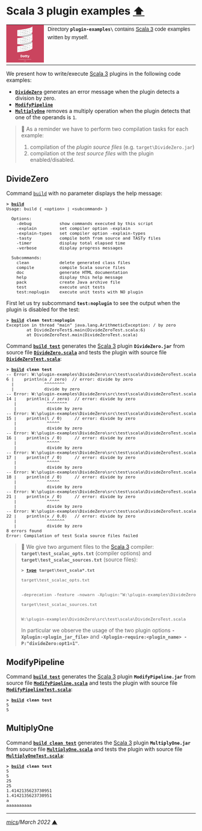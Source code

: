 # <span id="top">Scala 3 plugin examples</span> <span style="size:30%;"><a href="../README.md">⬆</a></span>

<table style="font-family:Helvetica,Arial;font-size:14px;line-height:1.6;">
  <tr>
  <td style="border:0;padding:0 10px 0 0;min-width:100px;">
    <a href="https://dotty.epfl.ch/" rel="external"><img style="border:0;width:100px;" src="../docs/images/dotty.png" width="100" alt="Dotty project"/></a>
  </td>
  <td style="border:0;padding:0;vertical-align:text-top;">
    Directory <strong><code>plugin-examples\</code></strong> contains <a href="https://dotty.epfl.ch/" rel="external" title="Scala 3">Scala 3</a> code examples written by myself.
  </td>
  </tr>
</table>

We present how to write/execute [Scala 3][scala3] plugins in the following code examples:

- [**`DivideZero`**](#dividezero) generates an error message when the plugin detects a division by zero.
- [**`ModifyPipeline`**](#modifypipeline)
- [**`MultiplyOne`**](#multiplyone) removes a multiply operation when the plugin detects that one of the operands is `1`.

> **:mag_right:** As a reminder we have to perform two compilation tasks for each example:
> 1. compilation of the *plugin source files* (e.g. `target\DivideZero.jar`)
> 2. compilation ot the *test source files* with the plugin enabled/disabled.

## <span id="dividezero">DivideZero</span>

Command [`build`](DivideZero/build.bat) with no parameter displays the help message:

<pre style="font-size:80%;">
<b>&gt; <a href="DivideZero/build.bat">build</a></b>
Usage: build { &lt;option&gt; | &lt;subcommand&gt; }

  Options:
    -debug           show commands executed by this script
    -explain         set compiler option -explain
    -explain-types   set compiler option -explain-types
    -tasty           compile both from source and TASTy files
    -timer           display total elapsed time
    -verbose         display progress messages

  Subcommands:
    clean            delete generated class files
    compile          compile Scala source files
    doc              generate HTML documentation
    help             display this help message
    pack             create Java archive file
    test             execute unit tests
    test:noplugin    execute unit tests with NO plugin
</pre>

First let us try subcommand **`test:noplugin`** to see the output when the plugin is disabled for the test:

<pre style="font-size:80%;">
<b>&gt; <a href="DivideZero/build.bat">build</a> clean test:noplugin</b>
Exception in thread "main" java.lang.ArithmeticException: / by zero
        at DivideZeroTest$.main(DivideZeroTest.scala:6)
        at DivideZeroTest.main(DivideZeroTest.scala)
</pre>

Command [**`build test`**](DivideZero/build.bat) generates the [Scala 3][scala3] plugin **`DivideZero.jar`** from source file [**`DivideZero.scala`**](DivideZero/src/main/scala/DivideZero.scala) and tests the plugin with source file [**`DivideZeroTest.scala`**](DivideZero/src/test/scala/DivideZeroTest.scala):

<pre style="font-size:80%;">
<b>&gt; <a href="DivideZero/build.bat">build</a> clean test</b>
-- Error: W:\plugin-examples\DivideZero\src\test\scala\DivideZeroTest.scala:6:12
6 |    println(a / zero)  // error: divide by zero
  |            ^^^^^^^^
  |            divide by zero
-- Error: W:\plugin-examples\DivideZero\src\test\scala\DivideZeroTest.scala:14:12
14 |    println(i / zero)  // error: divide by zero
   |            ^^^^^^^^
   |            divide by zero
-- Error: W:\plugin-examples\DivideZero\src\test\scala\DivideZeroTest.scala:15:12
15 |    println(l / 0)     // error: divide by zero
   |            ^^^^^
   |            divide by zero
-- Error: W:\plugin-examples\DivideZero\src\test\scala\DivideZeroTest.scala:16:12
16 |    println(s / 0)     // error: divide by zero
   |            ^^^^^
   |            divide by zero
-- Error: W:\plugin-examples\DivideZero\src\test\scala\DivideZeroTest.scala:17:12
17 |    println(f / 0)     // error: divide by zero
   |            ^^^^^
   |            divide by zero
-- Error: W:\plugin-examples\DivideZero\src\test\scala\DivideZeroTest.scala:18:12
18 |    println(d / 0)     // error: divide by zero
   |            ^^^^^
   |            divide by zero
-- Error: W:\plugin-examples\DivideZero\src\test\scala\DivideZeroTest.scala:21:12
21 |    println(x / 0)     // error: divide by zero
   |            ^^^^^
   |            divide by zero
-- Error: W:\plugin-examples\DivideZero\src\test\scala\DivideZeroTest.scala:22:12
22 |    println(x / 0.0)   // error: divide by zero
   |            ^^^^^^^
   |            divide by zero
8 errors found
Error: Compilation of test Scala source files failed
</pre>

> **:mag_right:** We give two argument files to the [Scala 3][scala3] compiler: **`target\test_scalac_opts.txt`** (compiler options) and **`target\test_scalac_sources.txt`** (source files):
> &nbsp;
> <pre style="font-size:80%;">
> <b>&gt; <a href="https://docs.microsoft.com/en-us/windows-server/administration/windows-commands/type" rel="external">type</a> target\test_scala*.txt</b>
> &nbsp;
> target\test_scalac_opts.txt
> &nbsp;
> &nbsp;
>-deprecation -feature -nowarn -Xplugin:"W:\plugin-examples\DivideZero\target\divideZero.jar" -Xplugin-require:divideZero -P:"divideZero:opt1=1" -classpath "W:\plugin-examples\DivideZero\target\classes;W:\plugin-examples\DivideZero\target\test-classes" -d "W:\plugin-examples\DivideZero\target\test-classes"
> &nbsp;
> target\test_scalac_sources.txt
> &nbsp;
> &nbsp;
> W:\plugin-examples\DivideZero\src\test\scala\DivideZeroTest.scala
> </pre>
> In particular we observe the usage of the two plugin options **`-Xplugin:<plugin_jar_file>`** and **`-Xplugin-require:<plugin_name> -P:"divideZero:opt1=1"`**.

## <span id="modifypipeline">ModifyPipeline</span>

Command [**`build test`**](ModifyPipeline/build.bat) generates the [Scala 3][scala3] plugin **`ModifyPipeline.jar`** from source file [**`ModifyPipeline.scala`**](ModifyPipeline/src/main/scala/ModifyPipeline.scala) and tests the plugin with source file [**`ModifyPipelineTest.scala`**](ModifyPipeline/src/test/scala/ModifyPipelineTest.scala):

<pre style="font-size:80%;">
<b>&gt; <a href="ModifyPipeline/build.bat">build</a> clean test</b>
5
5
</pre>


## <span id="multiplyone">MultiplyOne</span>

Command [**`build clean test`**](MultiplyOne/build.bat) generates the [Scala 3][scala3] plugin **`MultiplyOne.jar`** from source file [**`MultiplyOne.scala`**](MultiplyOne/src/main/scala/MultiplyOne.scala) and tests the plugin with source file [**`MultiplyOneTest.scala`**](MultiplyOne/src/test/scala/MultiplyOneTest.scala):

<pre style="font-size:80%;">
<b>&gt; <a href="MultiplyOne/build.bat">build</a> clean test</b>
5
5
25
25
1.4142135623730951
1.4142135623730951
a
aaaaaaaaaa
</pre>


***

*[mics](https://lampwww.epfl.ch/~michelou/)/March 2022* [**&#9650;**](#top)
<span id="bottom">&nbsp;</span>

<!-- link refs -->

[scala3]: https://dotty.epfl.ch/
